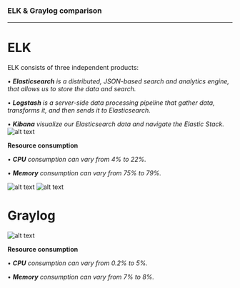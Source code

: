 ### **ELK & Graylog comparison**
------------------------------
# ELK
ELK consists of three independent products:

•	***Elasticsearch** is a distributed, JSON-based search and analytics engine, that allows us to  store the data and search.*

•	***Logstash** is a server-side data processing pipeline that gather data, transforms it, and then sends it to Elasticsearch.*

•	***Kibana** visualize our Elasticsearch data and navigate the Elastic Stack.*
![alt text](https://labs.eleks.com/wp-content/uploads/2016/12/14-elastic-stack-1.png)

**Resource consumption**

• ***CPU** consumption can vary from 4% to 22%.*

• ***Memory** consumption can vary from 75% to  79%.* 

![alt text](https://lh6.googleusercontent.com/_cbT5CEj31GPXCGj8g9XG9onI94QbEz8tLMwFU_zb6ZpgsOBhOuUAbAzaRhbB1Jug3O2a_1gdrFEx1TLw6GR=w1920-h949-rw)
![alt text](https://lh4.googleusercontent.com/XgxJD1KWVC3tuvPwVUc7xutyg9uFB3MPBF6TQT-Lw1EG-liWcrfNOTNcY7xe_fpksbBNuVlMMWfAEcuwqhDL=w1920-h949-rw)
# Graylog
![alt text](http://slideplayer.com/slide/9322936/28/images/12/Architecture.jpg)

**Resource consumption**

• ***CPU** consumption can vary from 0.2% to 5%.*

• ***Memory** consumption can vary from 7% to 8%.* 
